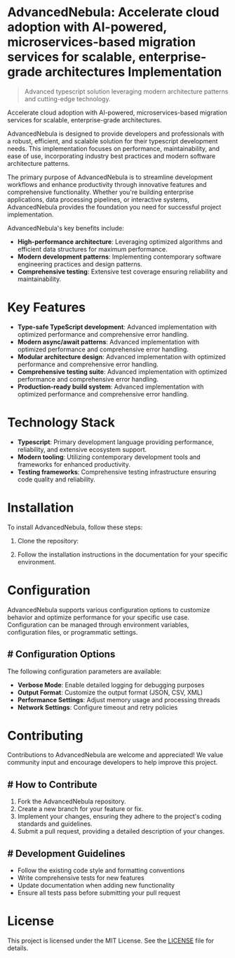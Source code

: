 <!-- fallback_AdvancedNebula_20250802104618_57919 -->

# AdvancedNebula: Accelerate cloud adoption with AI-powered, microservices-based migration services for scalable, enterprise-grade architectures Implementation
> Advanced typescript solution leveraging modern architecture patterns and cutting-edge technology.

Accelerate cloud adoption with AI-powered, microservices-based migration services for scalable, enterprise-grade architectures.

AdvancedNebula is designed to provide developers and professionals with a robust, efficient, and scalable solution for their typescript development needs. This implementation focuses on performance, maintainability, and ease of use, incorporating industry best practices and modern software architecture patterns.

The primary purpose of AdvancedNebula is to streamline development workflows and enhance productivity through innovative features and comprehensive functionality. Whether you're building enterprise applications, data processing pipelines, or interactive systems, AdvancedNebula provides the foundation you need for successful project implementation.

AdvancedNebula's key benefits include:

* **High-performance architecture**: Leveraging optimized algorithms and efficient data structures for maximum performance.
* **Modern development patterns**: Implementing contemporary software engineering practices and design patterns.
* **Comprehensive testing**: Extensive test coverage ensuring reliability and maintainability.

# Key Features

* **Type-safe TypeScript development**: Advanced implementation with optimized performance and comprehensive error handling.
* **Modern async/await patterns**: Advanced implementation with optimized performance and comprehensive error handling.
* **Modular architecture design**: Advanced implementation with optimized performance and comprehensive error handling.
* **Comprehensive testing suite**: Advanced implementation with optimized performance and comprehensive error handling.
* **Production-ready build system**: Advanced implementation with optimized performance and comprehensive error handling.

# Technology Stack

* **Typescript**: Primary development language providing performance, reliability, and extensive ecosystem support.
* **Modern tooling**: Utilizing contemporary development tools and frameworks for enhanced productivity.
* **Testing frameworks**: Comprehensive testing infrastructure ensuring code quality and reliability.

# Installation

To install AdvancedNebula, follow these steps:

1. Clone the repository:


2. Follow the installation instructions in the documentation for your specific environment.

# Configuration

AdvancedNebula supports various configuration options to customize behavior and optimize performance for your specific use case. Configuration can be managed through environment variables, configuration files, or programmatic settings.

## # Configuration Options

The following configuration parameters are available:

* **Verbose Mode**: Enable detailed logging for debugging purposes
* **Output Format**: Customize the output format (JSON, CSV, XML)
* **Performance Settings**: Adjust memory usage and processing threads
* **Network Settings**: Configure timeout and retry policies

# Contributing

Contributions to AdvancedNebula are welcome and appreciated! We value community input and encourage developers to help improve this project.

## # How to Contribute

1. Fork the AdvancedNebula repository.
2. Create a new branch for your feature or fix.
3. Implement your changes, ensuring they adhere to the project's coding standards and guidelines.
4. Submit a pull request, providing a detailed description of your changes.

## # Development Guidelines

* Follow the existing code style and formatting conventions
* Write comprehensive tests for new features
* Update documentation when adding new functionality
* Ensure all tests pass before submitting your pull request

# License

This project is licensed under the MIT License. See the [LICENSE](https://github.com/Muramatsuu/AdvancedNebula/blob/main/LICENSE) file for details.
